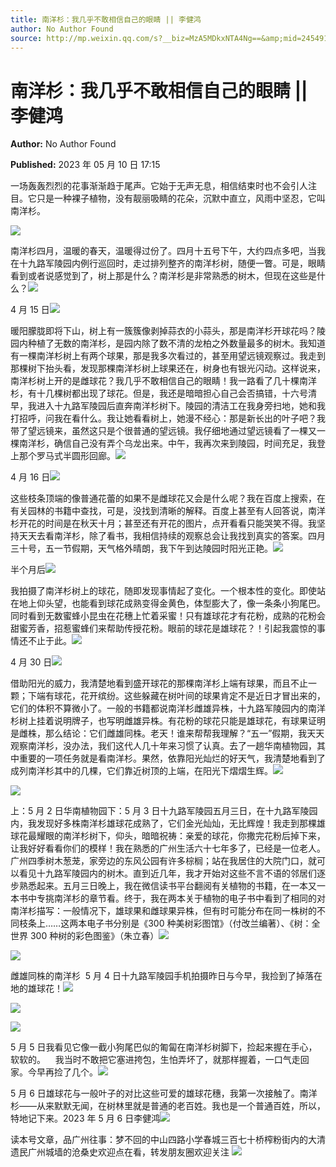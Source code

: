 ```yaml
---
title: 南洋杉：我几乎不敢相信自己的眼睛 || 李健鸿
author: No Author Found
source: http://mp.weixin.qq.com/s?__biz=MzA5MDkxNTA4Ng==&amp;mid=2454913609&amp;idx=1&amp;sn=0416889676769403d2d18c2f748919fe&amp;chksm=87a3ca28b0d4433edc8437d86bb92b41cbc3f14ede8e7a22fb1d28854b20ab795950d8c6c7e0#rd
---
```


# 南洋杉：我几乎不敢相信自己的眼睛 || 李健鸿

**Author:** No Author Found

**Published:** 2023 年 05 月 10 日 17:15

一场轰轰烈烈的花事渐渐趋于尾声。它始于无声无息，相信结束时也不会引人注目。它只是一种裸子植物，没有靓丽吸睛的花朵，沉默中直立，风雨中坚忍，它叫南洋杉。

![](https://mmbiz.qpic.cn/mmbiz_jpg/PJWG74pLsMb6xSPAsicM98eqB42LvOA3NCVmSbuuwkMeK3GibYZDt5jZaITDtEU0RrwbEUtU1To4ZCa8MyZIDkPw/640)

南洋杉四月，温暖的春天，温暖得过份了。四月十五号下午，大约四点多吧，当我在十九路军陵园内例行巡回时，走过排列整齐的南洋杉树，随便一瞥。可是，眼睛看到或者说感觉到了，树上那是什么？南洋杉是非常熟悉的树木，但现在这些是什么？![](https://mmbiz.qpic.cn/mmbiz_gif/bL2iaicTYdZn5WJ9o9G7EFBmeYHQmqZrU54528uK1BnyG2Rk0hLrEFP3MJjGKww0HHlVk4ia9JMBKoNl5AJkcxlLQ/640?wx_fmt=gif)

4 月 15 日![](https://mmbiz.qpic.cn/mmbiz_gif/bL2iaicTYdZn4RatLgARib00rYZjIY2upWb4QTL9zNqeShJskpKaxib0yo4uWia7RlvIz5d5eYGO0DdzNWYUIgIPONQ/640?wx_fmt=gif)

暖阳朦胧即将下山，树上有一簇簇像剥掉蒜衣的小蒜头，那是南洋杉开球花吗？陵园内种植了无数的南洋杉，是园内除了数不清的龙柏之外数量最多的树木。我知道有一棵南洋杉树上有两个球果，那是我多次看过的，甚至用望远镜观察过。我走到那棵树下抬头看，发现那棵南洋杉树上球果还在，树身也有银光闪动。这样说来，南洋杉树上开的是雌球花？我几乎不敢相信自己的眼睛！我一路看了几十棵南洋杉，有十几棵树都出现了球花。但是，我还是暗暗担心自己会否搞错，十六号清早，我进入十九路军陵园后直奔南洋杉树下。陵园的清洁工在我身旁扫地，她和我打招呼，问我在看什么。我让她看看树上，她漫不经心：那是新长出的叶子吧？我带了望远镜来，虽然这只是个很普通的望远镜。我仔细地通过望远镜看了一棵又一棵南洋杉，确信自己没有弄个乌龙出来。中午，我再次来到陵园，时间充足，我登上那个罗马式半圆形回廊。![](https://mmbiz.qpic.cn/mmbiz_jpg/PJWG74pLsMb6xSPAsicM98eqB42LvOA3Nl9OY2vlJGvstCibKShCcV7aeiaE4nduZ9eicHk2ugeicj8ybEw6CoI1BicQ/640)

4 月 16 日![](https://mmbiz.qpic.cn/mmbiz_gif/bL2iaicTYdZn4RatLgARib00rYZjIY2upWb4QTL9zNqeShJskpKaxib0yo4uWia7RlvIz5d5eYGO0DdzNWYUIgIPONQ/640?wx_fmt=gif)

这些枝条顶端的像普通花蕾的如果不是雌球花又会是什么呢？我在百度上搜索，在有关园林的书籍中查找，可是，没找到清晰的解释。百度上甚至有人回答说，南洋杉开花的时间是在秋天十月；甚至还有开花的图片，点开看看只能哭笑不得。我坚持天天去看南洋杉，除了看书，我相信持续的观察总会让我找到真实的答案。四月三十号，五一节假期，天气格外晴朗，我下午到达陵园时阳光正艳。![](https://mmbiz.qpic.cn/mmbiz_jpg/PJWG74pLsMb6xSPAsicM98eqB42LvOA3N1DABoaa5RXnsPVicUu93H5JVNaqY7OQcO1IpByfSHAWibh3vKuOGNUYg/640)

半个月后![](https://mmbiz.qpic.cn/mmbiz_gif/bL2iaicTYdZn4RatLgARib00rYZjIY2upWb4QTL9zNqeShJskpKaxib0yo4uWia7RlvIz5d5eYGO0DdzNWYUIgIPONQ/640?wx_fmt=gif)

我拍摄了南洋杉树上的球花，随即发现事情起了变化。一个根本性的变化。即使站在地上仰头望，也能看到球花成熟变得金黄色，体型膨大了，像一条条小狗尾巴。同时看到无数蜜蜂小昆虫在花穗上忙着采蜜！只有雄球花才有花粉，成熟的花粉会甜蜜芳香，招惹蜜蜂们来帮助传授花粉。眼前的球花是雄球花？！引起我震惊的事情还不止于此。![](https://mmbiz.qpic.cn/mmbiz_jpg/PJWG74pLsMb6xSPAsicM98eqB42LvOA3NCgle7MoicIxKoKZluNQuJpe6gqoo4Hvly78eNzfbib4wWXa5lbqUacAA/640)

4 月 30 日![](https://mmbiz.qpic.cn/mmbiz_gif/bL2iaicTYdZn4RatLgARib00rYZjIY2upWb4QTL9zNqeShJskpKaxib0yo4uWia7RlvIz5d5eYGO0DdzNWYUIgIPONQ/640?wx_fmt=gif)

借助阳光的威力，我清楚地看到盛开球花的那棵南洋杉上端有球果，而且不止一颗；下端有球花，花开缤纷。这些躲藏在树叶间的球果肯定不是近日才冒出来的，它们的体积不算微小了。一般的书籍都说南洋杉雌雄异株，十九路军陵园内的南洋杉树上挂着说明牌子，也写明雌雄异株。有花粉的球花只能是雄球花，有球果证明是雌株，那么结论：它们雌雄同株。老天！谁来帮帮我理解？“五一”假期，我天天观察南洋杉，没办法，我们这代人几十年来习惯了认真。去了一趟华南植物园，其中重要的一项任务就是看南洋杉。果然，依靠阳光灿烂的好天气，我清楚地看到了成列南洋杉其中的几棵，它们靠近树顶的上端，在阳光下熠熠生辉。![](https://mmbiz.qpic.cn/mmbiz_jpg/PJWG74pLsMb6xSPAsicM98eqB42LvOA3N4MoBAdLtSBFw5HulRCcSVpstvwH9VGHlyth6icGpbCUms6KgDuc0GTw/640)

![](https://mmbiz.qpic.cn/mmbiz_jpg/PJWG74pLsMb6xSPAsicM98eqB42LvOA3N7eChDxow6yZIibz4mLmkIob441R8YiahvDzr0pAvClkIR2ITY4SG9F0g/640)

上：5 月 2 日华南植物园下：5 月 3 日十九路军陵园五月三日，在十九路军陵园内，我发现好多株南洋杉雄球花成熟了，它们金光灿灿，无比辉煌！我走到那棵雄球花最耀眼的南洋杉树下，仰头，暗暗祝祷：亲爱的球花，你撒完花粉后掉下来，让我好好看看你们的模样！我在熟悉的广州生活六十七年多了，已经是一位老人。广州四季树木葱茏，家旁边的东风公园有许多棕榈；站在我居住的大院门口，就可以看见十九路军陵园内的树木。直到近几年，我才开始对这些不言不语的邻居们逐步熟悉起来。五月三日晚上，我在微信读书平台翻阅有关植物的书籍，在一本又一本书中专挑南洋杉的章节看。终于，我在两本关于植物的电子书中看到了相同的对南洋杉描写：一般情况下，雄球果和雌球果异株，但有时可能分布在同一株树的不同枝条上……这两本电子书分别是《300 种美树彩图馆》（付改兰编著）、《树：全世界 300 种树的彩色图鉴》（朱立春）![](https://mmbiz.qpic.cn/mmbiz_jpg/PJWG74pLsMb6xSPAsicM98eqB42LvOA3NBOj2yuA9p5RAiav02nibYgDBOns1AftMcwodNk83NAQYVS0IoaW6l9JQ/640)

![](https://mmbiz.qpic.cn/mmbiz_png/bL2iaicTYdZn719k895ibGSicZFibEK6tZpJQCZduclCBVoQA9uMM25ianWmjnm24MxxozdRW4P6tWJzmIUdvGoRtrCQ/640?wx_fmt=png)

雌雄同株的南洋杉  5 月 4 日十九路军陵园手机拍摄昨日与今早，我捡到了掉落在地的雄球花！![](https://mmbiz.qpic.cn/mmbiz_jpg/PJWG74pLsMb6xSPAsicM98eqB42LvOA3NUSiceNVdJBMZic6586POTCAGzE9oUSA8rnbicstcP81Z2PQ0ibHScGhw2A/640)

![](https://mmbiz.qpic.cn/mmbiz_png/bL2iaicTYdZn4Id6wRFIyhiaRn6Wa9y6G9iaYr6qdUgaGMq3jsyRwLPkS2DX5ttDXP7n7YYCEFaABtib7UgDylmaLZQ/640?wx_fmt=png)

![](https://mmbiz.qpic.cn/mmbiz_png/bL2iaicTYdZn4Id6wRFIyhiaRn6Wa9y6G9iaiarar14DEYXxV5Ztwd4Zuh60nJGj2Odiavico30yfeUputfUF5kXkkEdQ/640?wx_fmt=png)

5 月 5 日我看见它像一截小狗尾巴似的匍匐在南洋杉树脚下，捡起来握在手心，软软的。    我当时不敢把它塞进挎包，生怕弄坏了，就那样握着，一口气走回家。今早再捡了几个。![](https://mmbiz.qpic.cn/mmbiz_jpg/PJWG74pLsMb6xSPAsicM98eqB42LvOA3NSKxlowYceGRcHCyAm3uuXYJPJN7xhdafozF0fVLLV7aNzs4s40SKzw/640)

5 月 6 日雄球花与一般叶子的对比这些可爱的雄球花穗，我第一次接触了。南洋杉——从来默默无闻，在树林里就是普通的老百姓。我也是一个普通百姓，所以，特地记下来。2023 年 5 月 6 日李健鸿![](https://mmbiz.qpic.cn/mmbiz_jpg/PJWG74pLsMb6xSPAsicM98eqB42LvOA3NXyw32Mx943EH162eIzuDbyl2RV0FN43Q8J0cVicY4MRXxA3ruC9yM3w/640)

读本号文章，品广州往事：梦不回的中山四路小学春城三百七十桥榨粉街内的大清遗民广州城墙的沧桑史欢迎点在看，转发朋友圈欢迎关注
![](https://mmbiz.qpic.cn/mmbiz_gif/PJWG74pLsMZX0BKcLeBUb1nicgI15AfMRowP8gXVMMjhZKcBJEv3c5ictEuf7ZJq3XnRib1cL9tgSvC69iaHkiaWEfw/640?wx_fmt=gif)
